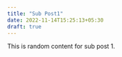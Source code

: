```yaml
---
title: "Sub Post1"
date: 2022-11-14T15:25:13+05:30
draft: true
---
```


This is random content for sub post 1.